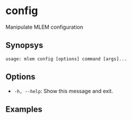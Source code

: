 # config

Manipulate MLEM configuration

## Synopsys

```usage
usage: mlem config [options] command [args]...
```

## Options

- `-h, --help`: Show this message and exit.

## Examples

